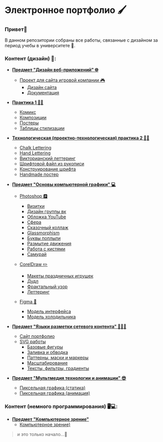 # Электронное портфолио 🖌️
### **Привет👋**

В данном репозитории собраны все работы, связанные с дизайном за период учебы в университете 🏫.  

### Контент (дизайн) 📄:
- **[Предмет "Дизайн веб-приложений" 🌐](https://github.com/svyatoslavlipatov/Designer-s_Portfolio/tree/main/Practice_1)**
    - [Проект для сайта игровой компании 🎮](https://github.com/svyatoslavlipatov/Designer-s_Portfolio/tree/main/WebApplicationDesign/ProjectSiteGameCompany)
        - [Дизайн сайта](https://github.com/svyatoslavlipatov/Designer-s_Portfolio/tree/main/WebApplicationDesign/ProjectSiteGameCompany/WebSite)
        - [Документация](https://github.com/svyatoslavlipatov/Designer-s_Portfolio/tree/main/WebApplicationDesign/ProjectSiteGameCompany/documentation)

- **[Практика 1 ✍🏻](https://github.com/svyatoslavlipatov/Designer-s_Portfolio/tree/main/Practice_1)**
    - [Комикс](https://github.com/svyatoslavlipatov/Designer-s_Portfolio/tree/main/Practice_1/comics)
    - [Композиции](https://github.com/svyatoslavlipatov/Designer-s_Portfolio/tree/main/Practice_1/compositions_design)
    - [Постеры](https://github.com/svyatoslavlipatov/Designer-s_Portfolio/tree/main/Practice_1/posters)
    - [Таблицы стилизации](https://github.com/svyatoslavlipatov/Designer-s_Portfolio/tree/main/Practice_1/styling_table)

- **[Технологическая (проектно-технологическая) практика 2 ✍🏻](https://github.com/svyatoslavlipatov/Designer-s_Portfolio/tree/main/Practice_2)**
    - [Chalk Lettering](https://github.com/svyatoslavlipatov/Designer-s_Portfolio/tree/main/Practice_2/ChalkLettering)
    - [Hand Lettering](https://github.com/svyatoslavlipatov/Designer-s_Portfolio/tree/main/Practice_2/HandLettering)
    - [Викторианский леттеринг](https://github.com/svyatoslavlipatov/Designer-s_Portfolio/tree/main/Practice_2/VictorianLettering)
    - [Шрифтовой файл из рукописи](https://github.com/svyatoslavlipatov/Designer-s_Portfolio/tree/main/Practice_2/Creating_a_shrift_file_of_handwritten_Text)
    - [Конструирование шрифта](https://github.com/svyatoslavlipatov/Designer-s_Portfolio/tree/main/Practice_2/FontConsctruction)
    - [Handmade постер](https://github.com/svyatoslavlipatov/Designer-s_Portfolio/tree/main/Practice_2/HandmadeLetteringPoster)

- **[Предмет "Основы компьютерной графики" 💻](https://github.com/svyatoslavlipatov/Designer-s_Portfolio/tree/main/Basics_of_computer_graphics/PHOTOSHOP)**
    - [Photoshop 🅿](https://github.com/svyatoslavlipatov/Designer-s_Portfolio/tree/main/Basics_of_computer_graphics/PHOTOSHOP)
        - [Визитки](https://github.com/svyatoslavlipatov/Designer-s_Portfolio/tree/main/Basics_of_computer_graphics/PHOTOSHOP/BusinessCard)
        - [Дизайн группы вк](https://github.com/svyatoslavlipatov/Designer-s_Portfolio/tree/main/Basics_of_computer_graphics/PHOTOSHOP/VK%20group%20design)
        - [Обложка YouTube](https://github.com/svyatoslavlipatov/Designer-s_Portfolio/tree/main/Basics_of_computer_graphics/PHOTOSHOP/YouTube%20covers)
        - [Сфера](https://github.com/svyatoslavlipatov/Designer-s_Portfolio/tree/main/Basics_of_computer_graphics/PHOTOSHOP/creating%20a%20sphere)
        - [Сказочный коллаж](https://github.com/svyatoslavlipatov/Designer-s_Portfolio/tree/main/Basics_of_computer_graphics/PHOTOSHOP/fabulous%20collage)
        - [Glassmorphism](https://github.com/svyatoslavlipatov/Designer-s_Portfolio/tree/main/Basics_of_computer_graphics/PHOTOSHOP/glassmorphism)
        - [Буквы поплыли](https://github.com/svyatoslavlipatov/Designer-s_Portfolio/tree/main/Basics_of_computer_graphics/PHOTOSHOP/letters)
        - [Размытие движения](https://github.com/svyatoslavlipatov/Designer-s_Portfolio/tree/main/Basics_of_computer_graphics/PHOTOSHOP/motion%20blur)
        - [Работа с кистями](https://github.com/svyatoslavlipatov/Designer-s_Portfolio/tree/main/Basics_of_computer_graphics/PHOTOSHOP/working%20with%20brushes%20and%20shadows)
        - [Самурай](https://github.com/svyatoslavlipatov/Designer-s_Portfolio/tree/main/Basics_of_computer_graphics/PHOTOSHOP/Фэнтэзи%20(а-ля%20самурай))

    - [CorelDraw ✏️](https://github.com/svyatoslavlipatov/Designer-s_Portfolio/tree/main/Basics_of_computer_graphics/COREL)
        - [Макеты праздничных игрушек](https://github.com/svyatoslavlipatov/Designer-s_Portfolio/tree/main/Basics_of_computer_graphics/COREL/LayoutsOfNewYear'sToys)
        - [Дудл](https://github.com/svyatoslavlipatov/Designer-s_Portfolio/tree/main/Basics_of_computer_graphics/COREL/doodle)
        - [Фрактальный узор](https://github.com/svyatoslavlipatov/Designer-s_Portfolio/tree/main/Basics_of_computer_graphics/COREL/fractal%20pattern)
        - [Леттеринг](https://github.com/svyatoslavlipatov/Designer-s_Portfolio/tree/main/Basics_of_computer_graphics/COREL/lettering)
    - [Figma 🗿](https://github.com/svyatoslavlipatov/Designer-s_Portfolio/tree/main/Basics_of_computer_graphics/FIGMA)
        - [Модель интерфейса](https://github.com/svyatoslavlipatov/Designer-s_Portfolio/tree/main/Basics_of_computer_graphics/FIGMA/interface)
        - [Модель холодильника](https://github.com/svyatoslavlipatov/Designer-s_Portfolio/tree/main/Basics_of_computer_graphics/FIGMA/refrigerator%20model)

- **[Предмет "Языки разметки сетевого контента" 👨🏻‍💻](https://github.com/svyatoslavlipatov/Designer-s_Portfolio/tree/main/Network%20content%20markup%20languages)**
    - [Сайт портфолио](https://github.com/svyatoslavlipatov/Designer-s_Portfolio/tree/main/Network%20content%20markup%20languages/PORTFOLIO%20WEBSITE)
    - [SVG работы](https://github.com/svyatoslavlipatov/Designer-s_Portfolio/tree/main/Network%20content%20markup%20languages/SVG)
        - [Базовые фигуры](https://github.com/svyatoslavlipatov/Designer-s_Portfolio/tree/main/Network%20content%20markup%20languages/SVG/Base%20Figures)
        - [Заливка и обводка](https://github.com/svyatoslavlipatov/Designer-s_Portfolio/tree/main/Network%20content%20markup%20languages/SVG/Fill%20and%20stroke)
        - [Паттерны, маски и маркеры](https://github.com/svyatoslavlipatov/Designer-s_Portfolio/tree/main/Network%20content%20markup%20languages/SVG/Patterns%2C%20masks%20and%20markers)
        - [Масштабирование](https://github.com/svyatoslavlipatov/Designer-s_Portfolio/tree/main/Network%20content%20markup%20languages/SVG/Scaling)
        - [Тексты, фильтры, градиенты](https://github.com/svyatoslavlipatov/Designer-s_Portfolio/tree/main/Network%20content%20markup%20languages/SVG/Text%2C%20filters%2C%20gradients)

- **[Предмет "Мультмедия технологии и анимации" 😎](https://github.com/svyatoslavlipatov/Designer-s_Portfolio/tree/main/Multimedia%20technologies%20and%20animation)**
    - [Пиксельная графика (статика)](https://github.com/svyatoslavlipatov/Designer-s_Portfolio/tree/main/Multimedia%20technologies%20and%20animation/Пиксельная%20графика%20(анимация))
    - [Пиксельная графика (анимация)](https://github.com/svyatoslavlipatov/Designer-s_Portfolio/tree/main/Multimedia%20technologies%20and%20animation/Пиксельная%20графика%20(статика))


### Контент (немного программирования) 🖥️💻:
- **[Предмет "Компьютерное зрение" ]([https://github.com/svyatoslavlipatov/Designer-s_Portfolio/tree/main/Multimedia%20technologies%20and%20animation](https://github.com/svyatoslavlipatov/Introduction-to-Computer-Vision/tree/main/Python%20and%20numpy%20basics))**
    - [Компьютерное зрение)](https://github.com/svyatoslavlipatov/Designer-s_Portfolio/tree/main/Multimedia%20technologies%20and%20animation/Пиксельная%20графика%20(статика))

> и это только начало...🤫
